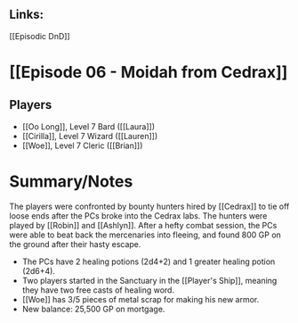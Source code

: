 ## Links:
[[Episodic DnD]]

# [[Episode 06 - Moidah from Cedrax]]

## Players
- [[Oo Long]], Level 7 Bard ([[Laura]])
- [[Cirilla]], Level 7 Wizard ([[Lauren]])
- [[Woe]], Level 7 Cleric ([[Brian]])

# Summary/Notes
The players were confronted by bounty hunters hired by [[Cedrax]] to tie off loose ends after the PCs broke into the Cedrax labs. The hunters were played by [[Robin]] and [[Ashlyn]]. After a hefty combat session, the PCs were able to beat back the mercenaries into fleeing, and found 800 GP on the ground after their hasty escape. 

- The PCs have 2 healing potions (2d4+2) and 1 greater healing potion (2d6+4). 
- Two players started in the Sanctuary in the [[Player's Ship]], meaning they have two free casts of healing word. 
- [[Woe]] has 3/5 pieces of metal scrap for making his new armor. 
- New balance: 25,500 GP on mortgage. 



